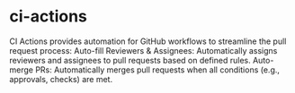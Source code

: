 # ci-actions
CI Actions provides automation for GitHub workflows to streamline the pull request process:  Auto-fill Reviewers &amp; Assignees: Automatically assigns reviewers and assignees to pull requests based on defined rules.  Auto-merge PRs: Automatically merges pull requests when all conditions (e.g., approvals, checks) are met.
